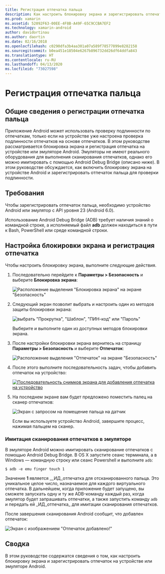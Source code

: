 ```yaml
---
title: Регистрация отпечатка пальца
description: Как настроить блокировку экрана и зарегистрировать отпечаток на устройстве или эмуляторе Android.
ms.prod: xamarin
ms.assetid: 52092F63-00EE-4F8B-A49F-65C9CCBA7EF2
ms.technology: xamarin-android
author: davidortinau
ms.author: daortin
ms.date: 02/16/2018
ms.openlocfilehash: c0290dfa3b4aa301a07a589f78577899e8282158
ms.sourcegitcommit: b0ea451e18504e6267b896732dd26df64ddfa843
ms.translationtype: HT
ms.contentlocale: ru-RU
ms.lasthandoff: 04/13/2020
ms.locfileid: "73027598"
---
```

# <a name="enrolling-a-fingerprint"></a>Регистрация отпечатка пальца

## <a name="enrolling-a-fingerprint-overview"></a>Общие сведения о регистрации отпечатка пальца

Приложение Android может использовать проверку подлинности по отпечаткам, только если на устройстве уже настроена проверка подлинности отпечатков на основе отпечатков. В этом руководстве рассматривается блокировка экрана и регистрация отпечатка на устройстве или эмуляторе Android. Эмуляторы не имеют реального оборудования для выполнения сканирования отпечатков, однако его можно имитировать с помощью Android Debug Bridge (описано ниже).  В этом руководстве обсуждается, как включить блокировку экрана на устройстве Android и зарегистрировать отпечаток пальца для проверки подлинности.

## <a name="requirements"></a>Требования

Чтобы зарегистрировать отпечаток пальца, необходимо устройство Android или эмулятор с API уровня 23 (Android 6.0).

Использование Android Debug Bridge (ADB) требует наличия знаний о командной строке, а исполняемый файл **adb** должен находиться в пути к Bash, PowerShell или среде командной строки.

## <a name="configuring-a-screen-lock-and-enrolling-a-fingerprint"></a>Настройка блокировки экрана и регистрация отпечатка 

Чтобы настроить блокировку экрана, выполните следующие действия.

1. Последовательно перейдите к **Параметры > Безопасность** и выберите **Блокировка экрана**:

    ![Расположение выделения "Блокировка экрана" на экране "Безопасность"](enrolling-fingerprint-images/testing-01.png)

2. Следующий экран позволит выбрать и настроить один из методов защиты блокировки экрана: 

    ![выбрать "Прокрутка", "Шаблон", "ПИН-код" или "Пароль"](enrolling-fingerprint-images/testing-02.png)

   Выберите и выполните один из доступных методов блокировки экрана.

3. После настройки блокировки экрана вернитесь на страницу **Параметры > Безопасность** и выберите **Отпечаток**:

    ![Расположение выделения "Отпечаток" на экране "Безопасность"](enrolling-fingerprint-images/testing-03.png)

4. После этого выполните последовательность задач, чтобы добавить отпечаток на устройство:

    [![Последовательность снимков экрана для добавления отпечатка на устройство](enrolling-fingerprint-images/testing-04-sml.png)](enrolling-fingerprint-images/testing-04.png#lightbox)

5. На последнем экране вам будет предложено поместить палец на сканер отпечатков: 

    ![Экран с запросом на помещение пальца на датчик](enrolling-fingerprint-images/testing-05.png)

    Если вы используете устройство Android, завершите процесс, нажимая пальцем на сканер. 

### <a name="simulating-a-fingerprint-scan-on-the-emulator"></a>Имитация сканирования отпечатков в эмуляторе

В эмуляторе Android можно имитировать сканирование отпечатков с помощью Android Debug Bridge. В OS X запустите сеанс терминала, а в Windows — командную строку или сеанс Powershell и выполните `adb`:

```shell
$ adb -e emu finger touch 1
```

Значение **1** является _\_ИД_отпечатка для отсканированного пальца. Это уникальное целое число, назначаемое для каждого виртуального отпечатка. В дальнейшем, когда приложение будет запущено, вы сможете запускать одну и ту же ADB-команду каждый раз, когда эмулятор будет запрашивать отпечатки, а также запустить команду `adb` и передать ей _ИД_отпечатка\_ для имитации сканирования отпечатков.

После завершения сканирования Android сообщит, что добавлен отпечаток:  

![Экран с изображением "Отпечаток добавлено!"](enrolling-fingerprint-images/testing-06.png)

## <a name="summary"></a>Сводка 

В этом руководстве содержатся сведения о том, как настроить блокировку экрана и зарегистрировать отпечаток на устройстве или эмуляторе Android. 
